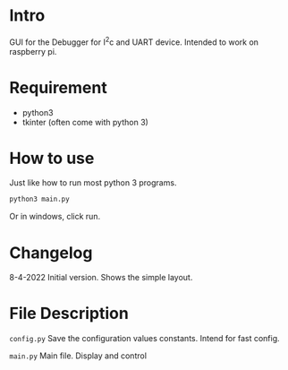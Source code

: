 # Intro
GUI for the Debugger for I<sup>2</sup>c and UART device. Intended to work on raspberry pi. 

# Requirement
- python3
- tkinter (often come with python 3)

# How to use 
Just like how to run most python 3 programs.
 ```bash
 python3 main.py
 ```
Or in windows, click run.

# Changelog
8-4-2022
Initial version. Shows the simple layout. 

# File Description

```config.py```   Save the configuration values constants. Intend for fast config.

```main.py```     Main file. Display and control
